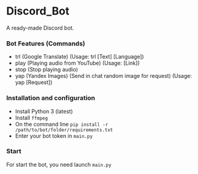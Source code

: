 # Discord_Bot
A ready-made Discord bot.

### Bot Features (Commands)

* trl           (Google Translate) (Usage: trl [Text] [Language])
* play          (Playing audio from YouTube) (Usage: [Link])
* stop          (Stop playing audio)
* yap           (Yandex Images) (Send in chat random image for request) (Usage: yap [Request])

### Installation and configuration
* Install Python 3 (latest)  
* Install `ffmpeg` 
* On the command line `pip install -r /path/to/bot/folder/requirements.txt`  
* Enter your bot token in `main.py`

### Start
For start the bot, you need launch `main.py`

